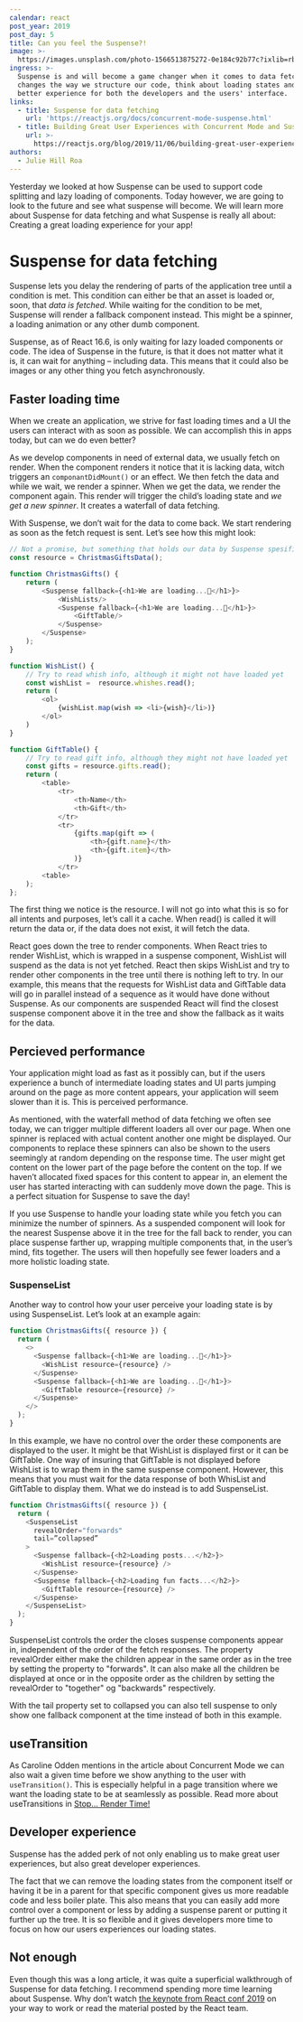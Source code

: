 ```yaml
---
calendar: react
post_year: 2019
post_day: 5
title: Can you feel the Suspense?!
image: >-
  https://images.unsplash.com/photo-1566513875272-0e184c92b77c?ixlib=rb-1.2.1&ixid=eyJhcHBfaWQiOjEyMDd9&auto=format&fit=crop&w=2700&q=80
ingress: >-
  Suspense is and will become a game changer when it comes to data fetching. It
  changes the way we structure our code, think about loading states and gives a
  better experience for both the developers and the users' interface.
links:
  - title: Suspense for data fetching
    url: 'https://reactjs.org/docs/concurrent-mode-suspense.html'
  - title: Building Great User Experiences with Concurrent Mode and Suspense
    url: >-
      https://reactjs.org/blog/2019/11/06/building-great-user-experiences-with-concurrent-mode-and-suspense.html
authors:
  - Julie Hill Roa
---
```

Yesterday we looked at how Suspense can be used to support code splitting and lazy loading of components. Today however, we are going to look to the future and see what suspense will become. We will learn more about Suspense for data fetching and what Suspense is really all about: Creating a great loading experience for your app! 

# Suspense for data fetching

Suspense lets you delay the rendering of parts of the application tree until a condition is met. This condition can either be that an asset is loaded or, soon, that _data is fetched_. While waiting for the condition to be met, Suspense will render a fallback component instead. This might be a spinner, a loading animation or any other dumb component.

Suspense, as of React 16.6, is only waiting for lazy loaded components or code. The idea of Suspense in the future, is that it does not matter what it is, it can wait for anything – including data. This means that it could also be images or any other thing you fetch asynchronously.

## Faster loading time

When we create an application, we strive for fast loading times and a UI the users can interact with as soon as possible. We can accomplish this in apps today, but can we do even better? 

As we develop components in need of external data, we usually fetch on render. When the component renders it notice that it is lacking data, witch triggers an `componantDidMount()` or an effect. We then fetch the data and while we wait, we render a spinner. When we get the data, we render the component again. This render will trigger the child’s loading state and _we get a new spinner_. It creates a waterfall of data fetching.

With Suspense, we don’t wait for the data to come back. We start rendering as soon as the fetch request is sent. Let’s see how this might look:

```js
// Not a promise, but something that holds our data by Suspense spesifications
const resource = ChristmasGiftsData();

function ChristmasGifts() {
    return (
        <Suspense fallback={<h1>We are loading...🎅</h1>}>
            <WishLists/>
            <Suspense fallback={<h1>We are loading...🎅</h1>}>
                <GiftTable/>
            </Suspense>
        </Suspense>
    );
}

function WishList() {
    // Try to read whish info, although it might not have loaded yet
    const wishList =  resource.whishes.read();
    return (
        <ol>
            {wishList.map(wish => <li>{wish}</li>)}
        </ol>
    )
}

function GiftTable() {
    // Try to read gift info, although they might not have loaded yet  
    const gifts = resource.gifts.read();
    return (
        <table>
            <tr>
                <th>Name</th>
                <th>Gift</th>
            </tr>
            <tr>
                {gifts.map(gift => (
                    <th>{gift.name}</th>
                    <th>{gift.item}</th>
                )}
            </tr>
        <table>
    );
};
```

The first thing we notice is the resource. I will not go into what this is so for all intents and purposes, let’s call it a cache. When read() is called it will return the data or, if the data does not exist, it will fetch the data.

React goes down the tree to render components. When React tries to render WishList, which is wrapped in a suspense component, WishList will suspend as the data is not yet fetched. React then skips WishList and try to render other components in the tree until there is nothing left to try. In our example, this means that the requests for WishList data and GiftTable data will go in parallel instead of a sequence as it would have done without Suspense. As our components are suspended React will find the closest suspense component above it in the tree and show the fallback as it waits for the data. 

## Percieved performance

Your application might load as fast as it possibly can, but if the users experience a bunch of intermediate loading states and UI parts jumping around on the page as more content appears, your application will seem slower than it is. This is perceived performance. 

As mentioned, with the waterfall method of data fetching we often see today, we can trigger multiple different loaders all over our page. When one spinner is replaced with actual content another one might be displayed. Our components to replace these spinners can also be shown to the users seemingly at random depending on the response time. The user might get content on the lower part of the page before the content on the top. If we haven’t allocated fixed spaces for this content to appear in, an element the user has started interacting with can suddenly move down the page. This is a perfect situation for Suspense to save the day!

If you use Suspense to handle your loading state while you fetch you can minimize the number of spinners. As a suspended component will look for the nearest Suspense above it in the tree for the fall back to render, you can place suspense farther up, wrapping multiple components that, in the user’s mind, fits together. The users will then hopefully see fewer loaders and a more holistic loading state.

### SuspenseList

Another way to control how your user perceive your loading state is by using SuspenseList. Let’s look at an example again:

```js
function ChristmasGifts({ resource }) {
  return (
    <>
      <Suspense fallback={<h1>We are loading...🎅</h1>}>
        <WishList resource={resource} />
      </Suspense>
      <Suspense fallback={<h1>We are loading...🎅</h1>}>
        <GiftTable resource={resource} />
      </Suspense>
    </>
  );
}
```

In this example, we have no control over the order these components are displayed to the user. It might be that WishList is displayed first or it can be GiftTable. One way of insuring that GiftTable is not displayed before WishList is to wrap them in the same suspense component. However, this means that you must wait for the data response of both WhisList and GiftTable to display them. What we do instead is to add SuspenseList.

```js
function ChristmasGifts({ resource }) {
  return (
    <SuspenseList 
      revealOrder="forwards"
      tail=”collapsed”
    >
      <Suspense fallback={<h2>Loading posts...</h2>}>
        <WishList resource={resource} />
      </Suspense>
      <Suspense fallback={<h2>Loading fun facts...</h2>}>
        <GiftTable resource={resource} />
      </Suspense>
    </SuspenseList>
  );
}
```

SuspenseList controls the order the closes suspense components appear in, independent of the order of the fetch responses. The property revealOrder either make the children appear in the same order as in the tree by setting the property to "forwards". It can also make all the children be displayed at once or in the opposite order as the children by setting the revealOrder to "together" og "backwards" respectively. 

With the tail property set to collapsed you can also tell suspense to only show one fallback component at the time instead of both in this example. 

## useTransition

As Caroline Odden mentions in the article about Concurrent Mode we can also wait a given time before we show anything to the user with `useTransition()`. This is especially helpful in a page transition where we want the loading state to be at seamlessly as possible. Read more about useTransitions in [Stop… Render Time!](https://react.christmas/2019/2)

## Developer experience

Suspense has the added perk of not only enabling us to make great user experiences, but also great developer experiences. 

The fact that we can remove the loading states from the component itself or having it be in a parent for that specific component gives us more readable code and less boiler plate. This also means that you can easily add more control over a component or less by adding a suspense parent or putting it further up the tree. It is so flexible and it gives developers more time to focus on how our users experiences our loading states.

## Not enough

Even though this was a long article, it was quite a superficial walkthrough of Suspense for data fetching. I recommend spending more time learning about Suspense. Why don’t watch [the keynote from React conf 2019](https://www.youtube.com/watch?v=uXEEL9mrkAQ&list=PLPxbbTqCLbGHPxZpw4xj_Wwg8-fdNxJRh&index=2) on your way to work or read the material posted by the React team.
